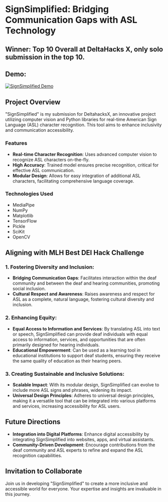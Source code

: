 # SignSimplified: Bridging Communication Gaps with ASL Technology

## Winner: Top 10 Overall at DeltaHacks X, only solo submission in the top 10.

## Demo:

[![SignSimplified Demo](https://img.youtube.com/vi/LEG_QU8YR8I/0.jpg)](https://youtu.be/LEG_QU8YR8I)

## Project Overview

"SignSimplified" is my submission for DeltahacksX, an innovative project utilizing computer vision and Python libraries for real-time American Sign Language (ASL) character recognition. This tool aims to enhance inclusivity and communication accessibility.

### Features

- **Real-time Character Recognition**: Uses advanced computer vision to recognize ASL characters on-the-fly.
- **High Accuracy**: Trained model ensures precise recognition, critical for effective ASL communication.
- **Modular Design**: Allows for easy integration of additional ASL characters, facilitating comprehensive language coverage.

### Technologies Used

- MediaPipe
- NumPy
- Matplotlib
- TensorFlow
- Pickle
- SciKit
- OpenCV

## Aligning with MLH Best DEI Hack Challenge

### 1. Fostering Diversity and Inclusion:

- **Bridging Communication Gaps**: Facilitates interaction within the deaf community and between the deaf and hearing communities, promoting social inclusion.
- **Cultural Respect and Awareness**: Raises awareness and respect for ASL as a complete, natural language, fostering cultural diversity and inclusion.

### 2. Enhancing Equity:

- **Equal Access to Information and Services**: By translating ASL into text or speech, SignSimplified can provide deaf individuals with equal access to information, services, and opportunities that are often primarily designed for hearing individuals.
- **Educational Empowerment**: Can be used as a learning tool in educational institutions to support deaf students, ensuring they receive the same quality of education as their hearing peers.

### 3. Creating Sustainable and Inclusive Solutions:

- **Scalable Impact**: With its modular design, SignSimplified can evolve to include more ASL signs and phrases, widening its impact.
- **Universal Design Principles**: Adheres to universal design principles, making it a versatile tool that can be integrated into various platforms and services, increasing accessibility for ASL users.

## Future Directions

- **Integration into Digital Platforms**: Enhance digital accessibility by integrating SignSimplified into websites, apps, and virtual assistants.
- **Community-Driven Development**: Encourage contributions from the deaf community and ASL experts to refine and expand the ASL recognition capabilities.

## Invitation to Collaborate

Join us in developing "SignSimplified" to create a more inclusive and accessible world for everyone. Your expertise and insights are invaluable in this journey.
